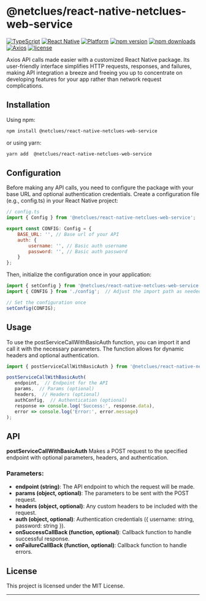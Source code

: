 # @netclues/react-native-netclues-web-service

[![TypeScript](https://img.shields.io/badge/TypeScript-5.2.2-blue.svg?logo=typescript&style=flat)](https://www.typescriptlang.org/)
[![React Native](https://img.shields.io/badge/React%20Native-Supported-green.svg?style=flat-square)](https://reactnative.dev/)
[![Platform](https://img.shields.io/badge/Platform-iOS%20%7C%20Android-lightgrey.svg?style=flat-square)](https://www.reactnative.dev/)
[![npm version](https://img.shields.io/npm/v/@netclues/react-native-netclues-web-service.svg?style=flat-square)](https://www.npmjs.com/package/@netclues/react-native-netclues-web-service)
[![npm downloads](https://img.shields.io/npm/dm/@netclues/react-native-netclues-web-service.svg?style=flat-square)](https://www.npmjs.com/package/@netclues/react-native-netclues-web-service)
[![Axios](https://img.shields.io/badge/Axios-Used-blue.svg?style=flat-square)](https://github.com/axios/axios)
[![license](https://img.shields.io/npm/l/@netclues/react-native-netclues-web-service.svg?style=flat-square)](https://www.npmjs.com/package/@netclues/react-native-netclues-web-service)


Axios API calls made easier with a customized React Native package. Its user-friendly interface simplifies HTTP requests, responses, and failures, making API integration a breeze and freeing you up to concentrate on developing features for your app rather than network request complications.

## Installation

Using npm:

```sh
npm install @netclues/react-native-netclues-web-service
```

or using yarn:

```sh
yarn add  @netclues/react-native-netclues-web-service
```

## Configuration

Before making any API calls, you need to configure the package with your base URL and optional authentication credentials. Create a configuration file (e.g., config.ts) in your React Native project:

```js
// config.ts
import { Config } from '@netclues/react-native-netclues-web-service';

export const CONFIG: Config = {
    BASE_URL: '', // Base url of your API
    auth: {
        username: '', // Basic auth username
        password: '', // Basic auth password
    }
};

```
Then, initialize the configuration once in your application:

```js
import { setConfig } from '@netclues/react-native-netclues-web-service';
import { CONFIG } from './config';  // Adjust the import path as needed

// Set the configuration once
setConfig(CONFIG);

```
## Usage

To use the postServiceCallWithBasicAuth function, you can import it and call it with the necessary parameters. The function allows for dynamic headers and optional authentication.

```js
import { postServiceCallWithBasicAuth } from '@netclues/react-native-netclues-web-service';

postServiceCallWithBasicAuth(
   endpoint,  // Endpoint for the API
   params,  // Params (optional)
   headers,  // Headers (optional)
   authConfig,  // Authentication (optional)
   response => console.log('Success:', response.data),
   error => console.log('Error:', error.message)
);

```

## API

**postServiceCallWithBasicAuth** Makes a POST request to the specified endpoint with optional parameters, headers, and authentication.

### Parameters:

* **endpoint (string)**: The API endpoint to which the request will be made.
* **params (object, optional)**: The parameters to be sent with the POST request.
* **headers (object, optional)**: Any custom headers to be included with the request.
* **auth (object, optional)**: Authentication credentials ({ username: string, password: string }).
* **onSuccessCallBack (function, optional)**: Callback function to handle successful response.
* **onFailureCallBack (function, optional)**: Callback function to handle errors.

## License

This project is licensed under the MIT License.

---
